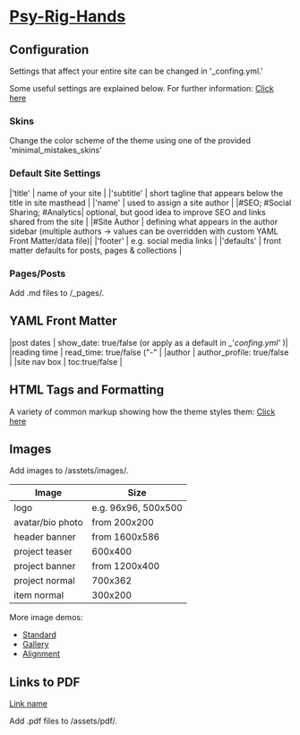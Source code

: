 # [Psy-Rig-Hands](https://psyrig.github.io/)

## Configuration 

Settings that affect your entire site can be changed in '_confing.yml.'

Some useful settings are explained below. For further information: [Click here](https://mmistakes.github.io/minimal-mistakes/docs/configuration/#theme)

### Skins
Change the color scheme of the theme using one of the provided 'minimal_mistakes_skins'

### Default Site Settings 

|'title'                          | name of your site                                                                                                                 | 
|'subtitle'                       | short tagline that appears below the title in site masthead                                                                       |
|'name'                           | used to assign a site author                                                                                                      |
|#SEO; #Social Sharing; #Analytics| optional, but good idea to improve SEO and links shared from the site                                                             |
|#Site Author                     | defining what appears in the author sidebar (multiple authors -> values can be overridden with custom YAML Front Matter/data file)|
|'footer'                         | e.g. social media links                                                                                                           | 
|'defaults'                       | front matter defaults for posts, pages & collections                                                                              |


### Pages/Posts

Add .md files to /_pages/.

## YAML Front Matter

|post dates       | show_date: true/false (or apply as a default in _'_confing.yml'_ )| 
|reading time     | read_time: true/false ("-"                                        |
|author           | author_profile: true/false                                        |
|site nav box     | toc:true/false                                                    |

## HTML Tags and Formatting

A variety of common markup showing how the theme styles them: [Click here](https://mmistakes.github.io/minimal-mistakes/markup/markup-html-tags-and-formatting/)

## Images

Add images to /asstets/images/.

|Image            | Size                   |
|-----------------|------------------------|
|logo             | e.g. 96x96, 500x500    |
|avatar/bio photo | from 200x200           |
|header banner    | from 1600x586          |
|project teaser   | 600x400                |
|project banner   | from 1200x400          |
|project normal   | 700x362                |
|item normal      | 300x200                |

More image demos: 
- [Standard](https://mmistakes.github.io/minimal-mistakes/post%20formats/post-image-standard/)
- [Gallery](https://mmistakes.github.io/minimal-mistakes/markup-more-images/)
- [Alignment](https://mmistakes.github.io/minimal-mistakes/markup/markup-image-alignment/)

## Links to PDF 

[Link name](/assets/file.pdf) 

Add .pdf files to /assets/pdf/.




